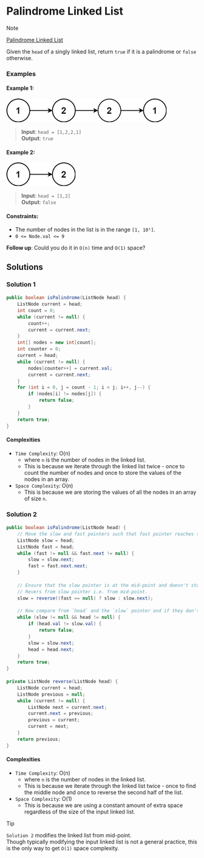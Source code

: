 # Palindrome Linked List

> [!NOTE]
> [Palindrome Linked List](https://leetcode.com/explore/learn/card/linked-list/219/classic-problems/1209/)

Given the `head` of a singly linked list, return `true` if it is a palindrome or `false` otherwise.

### Examples

#### Example 1:

![0008-001.png](./images/0008-001.png)
> **Input**: `head = [1,2,2,1]`<br/>
> **Output**: `true`

#### Example 2:

![0008-002.png](./images/0008-002.png)
> **Input**: `head = [1,2]`<br/>
> **Output**: `false`

#### Constraints:

- The number of nodes in the list is in the range `[1, 10⁵]`.
- `0 <= Node.val <= 9`

**Follow up**: Could you do it in `O(n)` time and `O(1)` space?

## Solutions

### Solution 1

```java
public boolean isPalindrome(ListNode head) {
    ListNode current = head;
    int count = 0;
    while (current != null) {
        count++;
        current = current.next;
    }
    int[] nodes = new int[count];
    int counter = 0;
    current = head;
    while (current != null) {
        nodes[counter++] = current.val;
        current = current.next;
    }
    for (int i = 0, j = count - 1; i < j; i++, j--) {
        if (nodes[i] != nodes[j]) {
            return false;
        }
    }
    return true;
}
```

#### Complexities

- `Time Complexity`: O(n)
    - where `n` is the number of nodes in the linked list.
    - This is because we iterate through the linked list twice - once to count the number of nodes and once to store the values of the nodes in an array.
- `Space Complexity`: O(n)
    - This is because we are storing the values of all the nodes in an array of size `n`.

### Solution 2

```java
public boolean isPalindrome(ListNode head) {
    // Move the slow and fast pointers such that fast pointer reaches to the end which would make the slow pointer reach to the mid-point.
    ListNode slow = head;
    ListNode fast = head;
    while (fast != null && fast.next != null) {
        slow = slow.next;
        fast = fast.next.next;
    }
    
    // Ensure that the slow pointer is at the mid-point and doesn't stop before.
    // Revers from slow pointer i.e. from mid-point.
    slow = reverse((fast == null) ? slow : slow.next);
    
    // Now compare from `head` and the `slow` pointer and if they don't match, return false. 
    while (slow != null && head != null) {
        if (head.val != slow.val) {
            return false;
        }
        slow = slow.next;
        head = head.next;
    }
    return true;
}

private ListNode reverse(ListNode head) {
    ListNode current = head;
    ListNode previous = null;
    while (current != null) {
        ListNode next = current.next;
        current.next = previous;
        previous = current;
        current = next;
    }
    return previous;
}
```

#### Complexities

- `Time Complexity`: O(n)
    - where `n` is the number of nodes in the linked list.
    - This is because we iterate through the linked list twice - once to find the middle node and once to reverse the second half of the list.
- `Space Complexity`: O(1)
    - This is because we are using a constant amount of extra space regardless of the size of the input linked list.

> [!TIP]
> `Solution 2` modifies the linked list from mid-point.<br/>
> Though typically modifying the input linked list is not a general practice, this is the only way to get `O(1)` space complexity.
